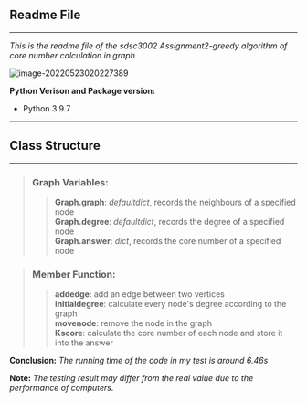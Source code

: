 ## Readme File  
****
*This is the readme file of the sdsc3002 Assignment2-greedy algorithm of core number calculation in graph* 


![image-20220523020227389](https://user-images.githubusercontent.com/76908071/169709471-502b2a50-3083-4805-b8af-c16aba45cc4b.png)


**Python Verison and Package version:**  

+ Python 3.9.7
****


<h2> Class Structure</h2>  

****
> ### **Graph Variables:**    
>> **Graph.graph**: *defaultdict*, records the neighbours of a specified node  
>> **Graph.degree**: *defaultdict*, records the degree of a specified node  
>> **Graph.answer**: *dict*, records the core number of a specified node  

> ### **Member Function:**
>> **addedge**:  add an edge between two vertices  
>> **initialdegree**:  calculate every node's degree according to the graph  
>> **movenode**:  remove the node in the graph  
>> **Kscore**:  calculate the core number of each node and store it into the answer

**Conclusion:**  *The running time of the code in my test is around 6.46s*

**Note:** *The testing result may differ from the real value due to the performance of computers.*
